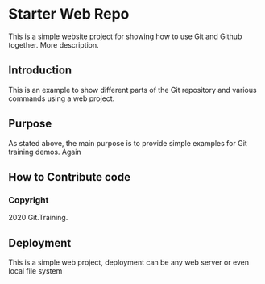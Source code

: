 # Starter Web Repo

This is a simple website project for showing how to use Git and Github together. More description.

## Introduction
This is an example to show different parts of the Git repository and various commands using a web project.

## Purpose

As stated above, the main purpose is to provide simple examples for Git training demos.  Again

## How to Contribute code

### Copyright

2020 Git.Training.

## Deployment

This is a simple web project, deployment can be any web server or even local file system